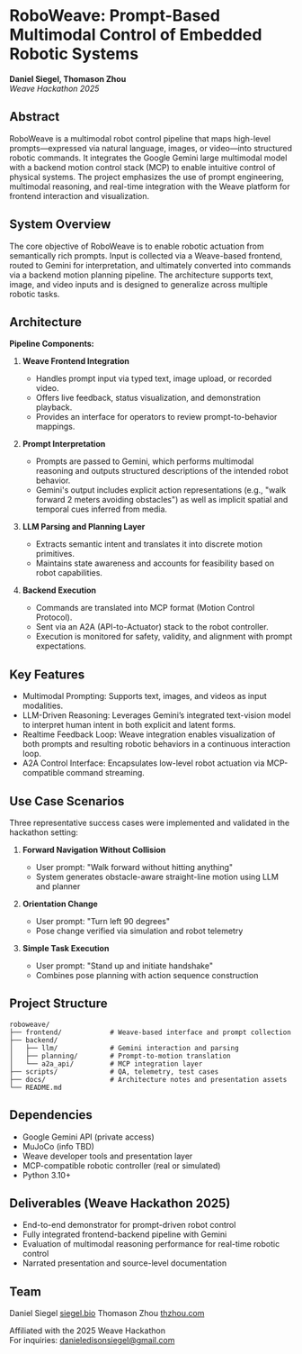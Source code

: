 # RoboWeave: Prompt-Based Multimodal Control of Embedded Robotic Systems

**Daniel Siegel, Thomason Zhou**  
_Weave Hackathon 2025_

## Abstract

RoboWeave is a multimodal robot control pipeline that maps high-level prompts—expressed via natural language, images, or video—into structured robotic commands. It integrates the Google Gemini large multimodal model with a backend motion control stack (MCP) to enable intuitive control of physical systems. The project emphasizes the use of prompt engineering, multimodal reasoning, and real-time integration with the Weave platform for frontend interaction and visualization.

## System Overview

The core objective of RoboWeave is to enable robotic actuation from semantically rich prompts. Input is collected via a Weave-based frontend, routed to Gemini for interpretation, and ultimately converted into commands via a backend motion planning pipeline. The architecture supports text, image, and video inputs and is designed to generalize across multiple robotic tasks.

## Architecture

**Pipeline Components:**

1. **Weave Frontend Integration**
   - Handles prompt input via typed text, image upload, or recorded video.
   - Offers live feedback, status visualization, and demonstration playback.
   - Provides an interface for operators to review prompt-to-behavior mappings.

2. **Prompt Interpretation**
   - Prompts are passed to Gemini, which performs multimodal reasoning and outputs structured descriptions of the intended robot behavior.
   - Gemini's output includes explicit action representations (e.g., "walk forward 2 meters avoiding obstacles") as well as implicit spatial and temporal cues inferred from media.

3. **LLM Parsing and Planning Layer**
   - Extracts semantic intent and translates it into discrete motion primitives.
   - Maintains state awareness and accounts for feasibility based on robot capabilities.

4. **Backend Execution**
   - Commands are translated into MCP format (Motion Control Protocol).
   - Sent via an A2A (API-to-Actuator) stack to the robot controller.
   - Execution is monitored for safety, validity, and alignment with prompt expectations.

## Key Features

- Multimodal Prompting: Supports text, images, and videos as input modalities.
- LLM-Driven Reasoning: Leverages Gemini’s integrated text-vision model to interpret human intent in both explicit and latent forms.
- Realtime Feedback Loop: Weave integration enables visualization of both prompts and resulting robotic behaviors in a continuous interaction loop.
- A2A Control Interface: Encapsulates low-level robot actuation via MCP-compatible command streaming.

## Use Case Scenarios

Three representative success cases were implemented and validated in the hackathon setting:

1. **Forward Navigation Without Collision**
   - User prompt: "Walk forward without hitting anything"
   - System generates obstacle-aware straight-line motion using LLM and planner

2. **Orientation Change**
   - User prompt: "Turn left 90 degrees"
   - Pose change verified via simulation and robot telemetry

3. **Simple Task Execution**
   - User prompt: "Stand up and initiate handshake"
   - Combines pose planning with action sequence construction

## Project Structure

```
roboweave/
├── frontend/            # Weave-based interface and prompt collection
├── backend/
│   ├── llm/             # Gemini interaction and parsing
│   ├── planning/        # Prompt-to-motion translation
│   └── a2a_api/         # MCP integration layer
├── scripts/             # QA, telemetry, test cases
├── docs/                # Architecture notes and presentation assets
└── README.md
```

## Dependencies

- Google Gemini API (private access)
- MuJoCo (info TBD)
- Weave developer tools and presentation layer
- MCP-compatible robotic controller (real or simulated)
- Python 3.10+

## Deliverables (Weave Hackathon 2025)

- End-to-end demonstrator for prompt-driven robot control
- Fully integrated frontend-backend pipeline with Gemini
- Evaluation of multimodal reasoning performance for real-time robotic control
- Narrated presentation and source-level documentation

## Team

Daniel Siegel [siegel.bio](https://www.siegel.bio)
Thomason Zhou [thzhou.com](https://thzhou.com/)

Affiliated with the 2025 Weave Hackathon  
For inquiries: danieledisonsiegel@gmail.com
